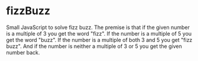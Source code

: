 # fizzBuzz
Small JavaScript to solve fizz buzz.
The premise is that if the given number is a multiple of 3 you get the word "fizz".
If the number is a multiple of 5 you get the word "buzz".
If the number is a multiple of both 3 and 5 you get "fizz buzz".
And if the number is neither a multiple of 3 or 5 you get the given number back.
